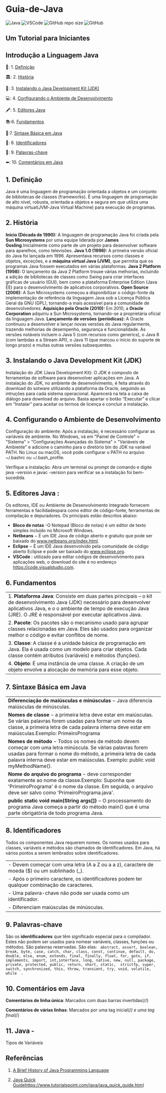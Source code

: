 # Guia-de-Java
![Java](https://img.shields.io/badge/Java-%23ED8B00.svg?style=for-the-badge&logo=openjdk&logoColor=white)
![VSCode](https://img.shields.io/badge/Made%20for-VSCode-1f425f.svg)
![GitHub repo size](https://img.shields.io/github/repo-size/deniseflora/Guia-de-Java)
![GitHub](https://img.shields.io/github/license/deniseflora/Guia-de-Java)

## Um Tutorial para Iniciantes

## Introdução a Linguagem Java

📖: 1. [Definição](#id1)  

🏛️: 2. [História](#id2)

🍵: 3. [Instalando o Java Development Kit (JDK)](#id3)

💻: 4. [Configurando o Ambiente de Desenvolvimento](#id4)
  
🖋️: 5. [Editores Java ](id#5)

📚:6. [Fundamentos](id#6)

🔖:7. [Sintaxe Básica em Java](id#7)

🚀: 8. [Identificadores](id#8)

🔑: 9. [Palavras-chave](id#9) 

⬅️: 10. [Comentários em Java](id#10) 

<div id='id1' />
  
 ## 1. Definição
 
Java é uma linguagem de programação orientada a objetos e um conjunto de bibliotecas de classes (frameworks). É uma linguagem de programação de alto nível, robusta, orientada a objetos e segura em que utiliza uma máquina virtual(JVM-Java Virtual Machine) para execução de programas.

  <div id='id2' />
    
## 2. História

**Início (Década de 1990):** A linguagem de programação Java foi criada pela **Sun Microsystems** por uma equipe liderada por **James Gosling**.Inicialmente como parte de um projeto para desenvolver software para aparelhos, como televisões.
 **Java 1.0 (1996):** A primeira versão oficial do Java foi lançada em 1996. Apresentava recursos como classes e objetos, exceções,  e a  **máquina virtual Java (JVM)**, que permitia que os programas Java fossem executados em várias plataformas.
**Java 2 Platform (1998):** O lançamento da Java 2 Platform trouxe várias melhorias, incluindo a adição de bibliotecas de classes como Swing para criar interfaces gráficas de usuário (GUI), bem como a plataforma Enterprise Edition (Java EE) para o desenvolvimento de aplicativos corporativos.
**Open Source (2006):** A Sun Microsystems começou a disponibilizar o código-fonte da implementação de referência da linguagem Java sob a Licença Pública Geral da GNU (GPL), tornando-a mais acessível para a comunidade de desenvolvedores.
**Aquisição pela Oracle (2010):** Em 2010, a **Oracle Corporation** adquiriu a Sun Microsystems, tornando-se a proprietária oficial da linguagem Java.
**Lançamento de versões (periódicas):** A Oracle continuou a desenvolver e lançar novas versões do Java regularmente, trazendo melhorias de desempenho, segurança e funcionalidade. As versões notáveis incluem o Java 5 (com recursos como generics), o Java 8 (com lambdas e a Stream API), o Java 11 (que marcou o início do suporte de longo prazo) e muitas outras versões subsequentes.

<div id='id3' />
  
##  3. Instalando o Java Development Kit (JDK)

Instalação do JDK (Java Development Kit): O JDK é composto de ferramentas de software para desenvolver aplicações em Java. A instalação do JDK, no ambiente de desenvolvimento, é feita através do download do sotware utilizando a plataforma da Oracle, seguindo as intruções para cada sistema operacional. 
Aparecerá na tela a caixa de diálogo para download do arquivo. Basta apartar o botão “Executar” e clicar em “Instalar” para aceitar os termos de licença e concluir a instalação.

<div id='id4' />
  
 ## 4. Configurando o Ambiente de Desenvolvimento
 
Configuração do ambiente: Após a instalação, é necessário configurar as variáveis de ambiente. No Windows, vá em "Painel de Controle" > "Sistema" > "Configurações Avançadas do Sistema" > "Variáveis de Ambiente" e adicione o caminho para o diretório bin do JDK na variável PATH. No Linux ou macOS, você pode configurar o PATH no arquivo ~/.bashrc ou ~/.bash_profile.

Verifique a instalação: Abra um terminal ou prompt de comando e digite java -version e javac -version para verificar se a instalação foi bem-sucedida.

<div id='id5' />
  
## 5. Editores Java : 

Os editores, IDE ou Ambiente de Desenvolvimento Integrado fornecem  ferramentas e facilidadespara como editor de código-fonte, ferramentas de compilação e depuradores. Os principais estão descritos abaixo:

- **Bloco de notas** -O Notepad (Bloco de notas) é um editor de texto simples incluído no  Microsoft Windows. 
- **Netbeans** − É um IDE Java de código aberto e gratuito que pode ser baixado do www.netbeans.org/index.html.
- **Eclipse** − É um IDE Java desenvolvido pela comunidade de código aberto Eclipse e pode ser baixado do www.eclipse.org.
- **VSCode** : utilizado para editar códigos de desenvolvimento para aplicações web, o download do site é no endereço https://code.visualstudio.com.

<div id='id6' />
  
 ## 6. Fundamentos    
  |                                                                      | 
| ----------------------------------------------------------------------------------------------------------------| 
| 1. **Plataforma Java**: Consiste em duas partes principais –  o kit de desenvolvimento Java (JDK) necessário para desenvolver aplicativos Java, e o o ambiente de tempo de execução Java (JRE). O JRE é responsável por executar aplicativos Java.   | 
|  2. **Pacote**: Os pacotes são o mecanismo usado para agrupar classes relacionadas em Java. Eles são usados para organizar melhor o código e evitar conflitos de nome.  | 
|  3. **Classe**: A classe é a unidade básica de programação em Java. Ela é usada como um modelo para criar objetos. Cada classe contém atributos (variáveis) e métodos (funções).   | 
|  4. **Objeto**: É uma instância de uma classe. A criação de um objeto envolve a alocação de memória para esse objeto.   | 


<div id='id7' />
  
 ## 7. Sintaxe Básica em Java
|                              |
| -----------------------------|
| **Diferenciação de maiúsculas e minúsculas** − Java diferencia maiúsculas de minúsculas.  |
| **Nomes de classe** − a primeira letra deve estar em maiúsculas. Se várias palavras forem usadas para formar um nome da classe, a primeira letra de cada palavra interna deve estar em maiúsculas.Exemplo: PrimeiroPrograma  |
| **Nomes de método** − Todos os nomes de método devem começar com uma letra minúscula. Se várias palavras forem usadas para formar o nome do método, a primeira letra de cada palavra interna deve estar em maiúsculas. Exemplo: public void myMethodName(). |
| **Nome do arquivo do programa** −  deve corresponder exatamente ao nome da classe.Exemplo: Suponha que 'PrimeiroPrograma' é o nome da classe. Em seguida, o arquivo deve ser salvo como 'PrimeiroPrograma.java'.|
| **public static void main(String args[])** − O processamento do programa Java começa a partir do método main() que é uma parte obrigatória de todo programa Java.|

<div id='id8' />
  
## 8. Identificadores 

Todos os componentes Java requerem nomes. Os nomes usados para classes, variáveis e métodos são chamados de identificadores.
Em Java, há vários pontos a serem lembrados sobre identificadores. 

|                                                                 |
|----------------------------------------------------------------------------|
| - Devem começar com uma letra (A a Z ou a a z), caractere de moeda ($) ou um sublinhado (_).  |
| - Após o primeiro caractere, os identificadores podem ter qualquer combinação de caracteres.  |
| - Uma palavra-chave não pode ser usada como um identificador.  |
| - Diferenciam maiúsculas de minúsculas. |

<div id='id9' />
  
 ## 9. Palavras-chave 
 
São os **identificadores** que têm significado especial para o compilador. Estes não podem ser usados para nomear variáveis, classes, funções ou métodos. São palavras reservadas.  São elas:
`` abstract, assert, boolean, break, byte, case, catch, char, class, const, continue, default, do,  
double, else, enum, extends, final, finally, float, for, goto, if, implements, import, int,interface, long, native, new, null, package, private, protected, public, return, short, static,	strictfp, super, switch, synchronized, this, throw, transient, try, void, volatile, while  .``

<div id='id10' />
  
  ## 10. Comentários em Java

**Comentários de linha única**: Marcados com duas barras invertidas(//) 

**Comentários de várias linhas**: Marcados por uma tag inicial(/*) e uma tag final(*/)

<div id='id11' />

## 11. Java - 
Tipos de Variáveis


## Referências

1. [A Brief History of Java Programming Language](https://www.theknowledgeacademy.com/)

2. [Java Quick Guide](https://www.tutorialspoint.com/java/java_quick_guide.htm)https://www.tutorialspoint.com/java/java_quick_guide.htm)



